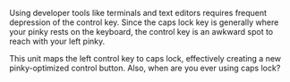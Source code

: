 Using developer tools like terminals and text editors requires frequent depression of the control key. Since the caps lock key is generally where your pinky rests on the keyboard, the control key is an awkward spot to reach with your left pinky.

This unit maps the left control key to caps lock, effectively creating a new pinky-optimized control button. Also, when are you ever using caps lock?
